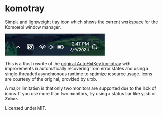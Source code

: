 # komotray

Simple and lightweight tray icon which shows the current workspace for the Komorebi window manager.

![](assets/demo.png)

This is a Rust rewrite of the [original AutoHotKey komotray](https://github.com/urob/komotray) with improvements in automatically recovering from error states and using a single-threaded asynchronous runtime to optimize resource usage. Icons are courtesy of the original, provided by urob.

A major limitation is that only two monitors are supported due to the lack of icons. If you use more than two monitors, try using a status bar like yasb or Zebar.

Licensed under MIT.